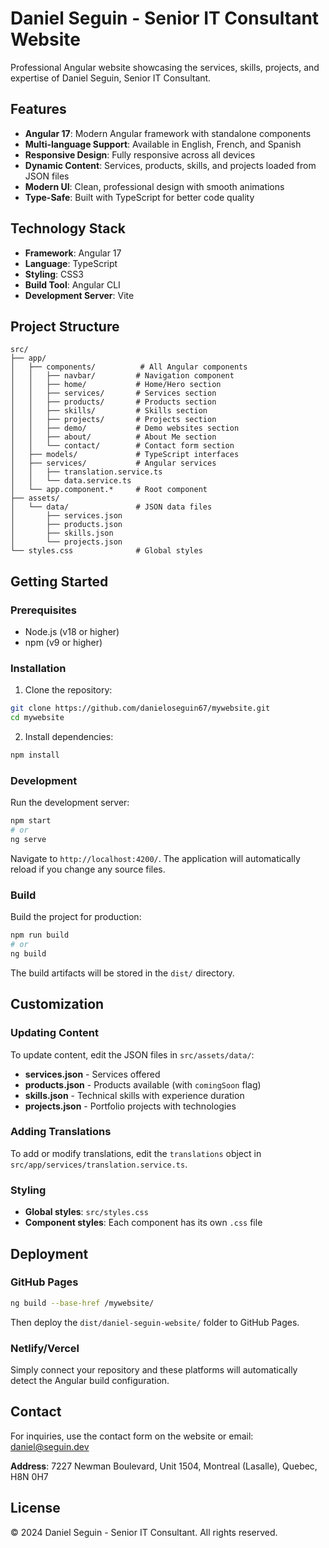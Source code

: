 # Daniel Seguin - Senior IT Consultant Website

Professional Angular website showcasing the services, skills, projects, and expertise of Daniel Seguin, Senior IT Consultant.

## Features

- **Angular 17**: Modern Angular framework with standalone components
- **Multi-language Support**: Available in English, French, and Spanish
- **Responsive Design**: Fully responsive across all devices
- **Dynamic Content**: Services, products, skills, and projects loaded from JSON files
- **Modern UI**: Clean, professional design with smooth animations
- **Type-Safe**: Built with TypeScript for better code quality

## Technology Stack

- **Framework**: Angular 17
- **Language**: TypeScript
- **Styling**: CSS3
- **Build Tool**: Angular CLI
- **Development Server**: Vite

## Project Structure

```
src/
├── app/
│   ├── components/          # All Angular components
│   │   ├── navbar/         # Navigation component
│   │   ├── home/           # Home/Hero section
│   │   ├── services/       # Services section
│   │   ├── products/       # Products section
│   │   ├── skills/         # Skills section
│   │   ├── projects/       # Projects section
│   │   ├── demo/           # Demo websites section
│   │   ├── about/          # About Me section
│   │   └── contact/        # Contact form section
│   ├── models/             # TypeScript interfaces
│   ├── services/           # Angular services
│   │   ├── translation.service.ts
│   │   └── data.service.ts
│   └── app.component.*     # Root component
├── assets/
│   └── data/               # JSON data files
│       ├── services.json
│       ├── products.json
│       ├── skills.json
│       └── projects.json
└── styles.css              # Global styles
```

## Getting Started

### Prerequisites

- Node.js (v18 or higher)
- npm (v9 or higher)

### Installation

1. Clone the repository:
```bash
git clone https://github.com/danieloseguin67/mywebsite.git
cd mywebsite
```

2. Install dependencies:
```bash
npm install
```

### Development

Run the development server:
```bash
npm start
# or
ng serve
```

Navigate to `http://localhost:4200/`. The application will automatically reload if you change any source files.

### Build

Build the project for production:
```bash
npm run build
# or
ng build
```

The build artifacts will be stored in the `dist/` directory.

## Customization

### Updating Content

To update content, edit the JSON files in `src/assets/data/`:

- **services.json** - Services offered
- **products.json** - Products available (with `comingSoon` flag)
- **skills.json** - Technical skills with experience duration
- **projects.json** - Portfolio projects with technologies

### Adding Translations

To add or modify translations, edit the `translations` object in `src/app/services/translation.service.ts`.

### Styling

- **Global styles**: `src/styles.css`
- **Component styles**: Each component has its own `.css` file

## Deployment

### GitHub Pages

```bash
ng build --base-href /mywebsite/
```

Then deploy the `dist/daniel-seguin-website/` folder to GitHub Pages.

### Netlify/Vercel

Simply connect your repository and these platforms will automatically detect the Angular build configuration.

## Contact

For inquiries, use the contact form on the website or email: daniel@seguin.dev

**Address**: 7227 Newman Boulevard, Unit 1504, Montreal (Lasalle), Quebec, H8N 0H7

## License

© 2024 Daniel Seguin - Senior IT Consultant. All rights reserved.
